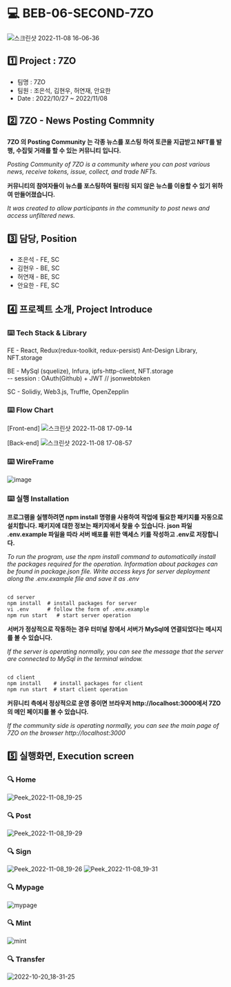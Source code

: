 # :computer: **BEB-06-SECOND-7ZO**

![스크린샷 2022-11-08 16-06-36](https://user-images.githubusercontent.com/108708252/200500500-15b074b5-b011-4e5b-9b35-c0193f051f0a.png)

## :one:  **Project : 7ZO**
* 팀명 : 7ZO
* 팀원 : 조은석, 김현우, 허연재, 안요한
* Date : 2022/10/27 ~ 2022/11/08

## :two: **7ZO - News Posting Commnity**

**7ZO 의 Posting Community 는 각종 뉴스를 포스팅 하여 토큰을 지급받고 NFT를 발행, 수집및 거래를 할 수 있는 커뮤니티 입니다.**

_Posting Community of 7ZO is a community where you can post various news, receive tokens, issue, collect, and trade NFTs._

**커뮤니티의 참여자들이 뉴스를 포스팅하여 필터링 되지 않은 뉴스를 이용할 수 있기 위하여 만들어졌습니다.**

_It was created to allow participants in the community to post news and access unfiltered news._

## :three: **담당, Position**

* 조은석 - FE, SC
* 김현우 - BE, SC
* 허연재 - BE, SC
* 안요한 - FE, SC

## :four: **프로젝트 소개, Project Introduce**
### :keyboard: **Tech Stack & Library**
FE - React, Redux(redux-toolkit, redux-persist) 
        Ant-Design Library, NFT.storage

BE - MySql (squelize), 
        Infura, ipfs-http-client, NFT.storage       
     -- session : OAuth(Github) + JWT  // jsonwebtoken

SC - Solidiy, Web3.js, Truffle, OpenZepplin

### :keyboard: **Flow Chart**

[Front-end]
![스크린샷 2022-11-08 17-09-14](https://user-images.githubusercontent.com/108708252/200509544-82bcc2cb-7763-4690-bffc-4ca8b4d06d03.png)

[Back-end]
![스크린샷 2022-11-08 17-08-57](https://user-images.githubusercontent.com/108708252/200509549-a5c1e950-d566-43f8-b597-a52b26db2df5.png)

### :keyboard: **WireFrame**
![image](https://user-images.githubusercontent.com/108708252/200531775-27c8232f-3760-422c-a0a2-b555878784d5.png)

### :keyboard: **실행 Installation**
**프로그램을 실행하려면 npm install 명령을 사용하여 작업에 필요한 패키지를 자동으로 설치합니다. 패키지에 대한 정보는 패키지에서 찾을 수 있습니다.**
**json 파일 .env.example 파일을 따라 서버 배포를 위한 액세스 키를 작성하고 .env로 저장합니다.**

_To run the program, use the npm install command to automatically install the packages required for the operation. Information about packages can be found in package.json file. Write access keys for server deployment along the .env.example file and save it as .env_

<pre><code>
cd server
npm install  # install packages for server
vi .env      # follow the form of .env.example
npm run start   # start server operation
</code></pre>

**서버가 정상적으로 작동하는 경우 터미널 창에서 서버가 MySql에 연결되었다는 메시지를 볼 수 있습니다.**

_If the server is operating normally, you can see the message that the server are connected to MySql in the terminal window._

<pre><code>
cd client  
npm install    # install packages for client
npm run start  # start client operation
</code></pre>

**커뮤니티 측에서 정상적으로 운영 중이면 브라우저 http://localhost:3000에서 7ZO의 메인 페이지를 볼 수 있습니다.**

_If the community side is operating normally, you can see the main page of 7ZO on the browser http://localhost:3000_

## :five: **실행화면, Execution screen**
### :mag: Home

![Peek_2022-11-08_19-25](https://user-images.githubusercontent.com/108708252/200543158-e83c71fa-d3b0-4261-a232-903a07b00397.gif)

### :mag: Post

![Peek_2022-11-08_19-29](https://user-images.githubusercontent.com/108708252/200543259-ad4d4733-330e-4e45-b344-8a63d720586c.gif)

### :mag: Sign

![Peek_2022-11-08_19-26](https://user-images.githubusercontent.com/108708252/200543389-48378c72-1e36-44bf-aad5-147c582c7ee1.gif)
![Peek_2022-11-08_19-31](https://user-images.githubusercontent.com/108708252/200543394-126aa540-7f0c-4f33-9eee-3ef8dcf63f9c.gif)

### :mag: Mypage

![mypage](https://user-images.githubusercontent.com/108708252/200514071-81790da9-ce20-4d9b-b733-954b7f2c6125.gif)

### :mag: Mint

![mint](https://user-images.githubusercontent.com/108708252/200514189-beadfd6e-0c13-4d24-a2cb-4918688336ed.gif)

### :mag: Transfer

![2022-10-20_18-31-25](https://user-images.githubusercontent.com/108708252/200514284-de9b4d56-b763-4d85-89c9-dd7ff0df5d53.png)
